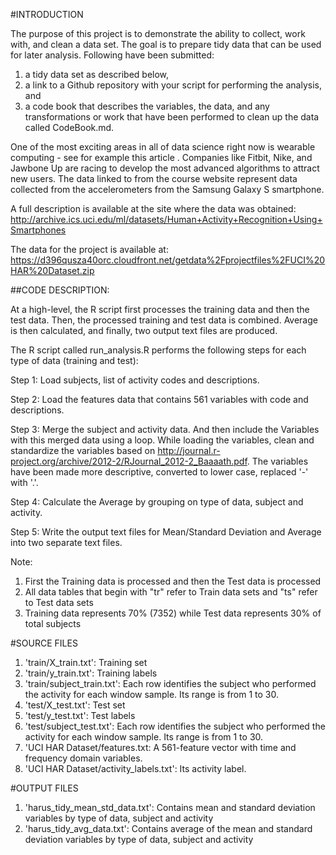 #INTRODUCTION

The purpose of this project is to demonstrate the ability to collect, work with, and clean a data set. The goal is to prepare tidy data that can be used for later analysis. Following have been submitted: 
1) a tidy data set as described below, 
2) a link to a Github repository with your script for performing the analysis, and 
3) a code book that describes the variables, the data, and any transformations or work that have been performed to clean up the data called CodeBook.md. 

One of the most exciting areas in all of data science right now is wearable computing - see for example this article . Companies like Fitbit, Nike, and Jawbone Up are racing to develop the most advanced algorithms to attract new users. The data linked to from the course website represent data collected from the accelerometers from the Samsung Galaxy S smartphone. 

A full description is available at the site where the data was obtained:
http://archive.ics.uci.edu/ml/datasets/Human+Activity+Recognition+Using+Smartphones 

The data for the project is available at:
https://d396qusza40orc.cloudfront.net/getdata%2Fprojectfiles%2FUCI%20HAR%20Dataset.zip 

##CODE DESCRIPTION:

At a high-level, the R script first processes the training data and then the test data. Then, the processed training and test data is combined. Average is then calculated, and finally, two output text files are produced.

The R script called run_analysis.R performs the following steps for each type of data (training and test):

Step 1: Load subjects, list of activity codes and descriptions.

Step 2: Load the features data that contains 561 variables with code and descriptions.

Step 3: Merge the subject and activity data. And then include the Variables with this merged data using a loop. While loading the variables, clean and standardize the variables based on http://journal.r-project.org/archive/2012-2/RJournal_2012-2_Baaaath.pdf. The variables have been made more descriptive, converted to lower case, replaced '-' with '.'.

Step 4: Calculate the Average by grouping on type of data, subject and activity.

Step 5: Write the output text files for Mean/Standard Deviation and Average into two separate text files.

Note:<br/>
1. First the Training data is processed and then the Test data is processed<br/>
2. All data tables that begin with "tr" refer to Train data sets and "ts" refer to Test data sets<br/>
3. Training data represents 70% (7352) while Test data represents 30% of total subjects<br/>

#SOURCE FILES
1. 'train/X_train.txt': Training set
2. 'train/y_train.txt': Training labels
3. 'train/subject_train.txt': Each row identifies the subject who performed the activity for each window sample. Its range is from 1 to 30. 
4. 'test/X_test.txt': Test set
5. 'test/y_test.txt': Test labels
6. 'test/subject_test.txt': Each row identifies the subject who performed the activity for each window sample. Its range is from 1 to 30. 
7. 'UCI HAR Dataset/features.txt: A 561-feature vector with time and frequency domain variables. 
8. 'UCI HAR Dataset/activity_labels.txt': Its activity label. 

#OUTPUT FILES
1. 'harus_tidy_mean_std_data.txt': Contains mean and standard deviation variables by type of data, subject and activity
2. 'harus_tidy_avg_data.txt': Contains average of the mean and standard deviation variables by type of data, subject and activity


